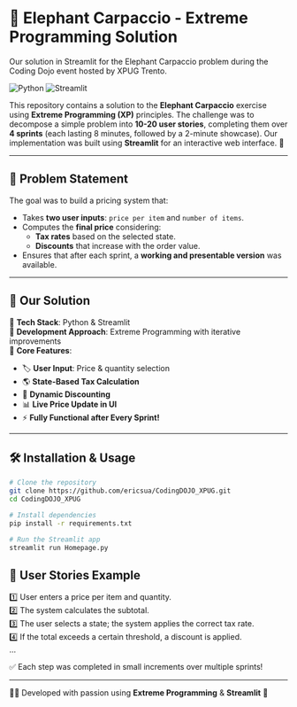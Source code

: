 # 🐘 Elephant Carpaccio - Extreme Programming Solution

Our solution in Streamlit for the Elephant Carpaccio problem during the Coding Dojo event hosted by XPUG Trento.

![Python](https://img.shields.io/badge/Python-3.12%2B-blue?style=for-the-badge&logo=python)
![Streamlit](https://img.shields.io/badge/Streamlit-1.42-red?style=for-the-badge&logo=streamlit)

This repository contains a solution to the **Elephant Carpaccio** exercise using **Extreme Programming (XP)** principles. The challenge was to decompose a simple problem into **10-20 user stories**, completing them over **4 sprints** (each lasting 8 minutes, followed by a 2-minute showcase). Our implementation was built using **Streamlit** for an interactive web interface. 🚀

---

## 📜 Problem Statement
The goal was to build a pricing system that:
- Takes **two user inputs**: `price per item` and `number of items`.
- Computes the **final price** considering:
  - **Tax rates** based on the selected state.
  - **Discounts** that increase with the order value.
- Ensures that after each sprint, a **working and presentable version** was available.

---

## 🚀 Our Solution
🔹 **Tech Stack**: Python & Streamlit  
🔹 **Development Approach**: Extreme Programming with iterative improvements  
🔹 **Core Features**:
- 🏷️ **User Input**: Price & quantity selection
- 🌎 **State-Based Tax Calculation**
- 🎯 **Dynamic Discounting**
- 📊 **Live Price Update in UI**
- ⚡ **Fully Functional after Every Sprint!**

---

## 🛠 Installation & Usage
```bash
# Clone the repository
git clone https://github.com/ericsua/CodingDOJO_XPUG.git
cd CodingDOJO_XPUG

# Install dependencies
pip install -r requirements.txt

# Run the Streamlit app
streamlit run Homepage.py
```

## 📌 User Stories Example
1️⃣ User enters a price per item and quantity.  
2️⃣ The system calculates the subtotal.  
3️⃣ The user selects a state; the system applies the correct tax rate.  
4️⃣ If the total exceeds a certain threshold, a discount is applied.  
...

✅ Each step was completed in small increments over multiple sprints!

---

👨‍💻 Developed with passion using **Extreme Programming** & **Streamlit** 🚀


